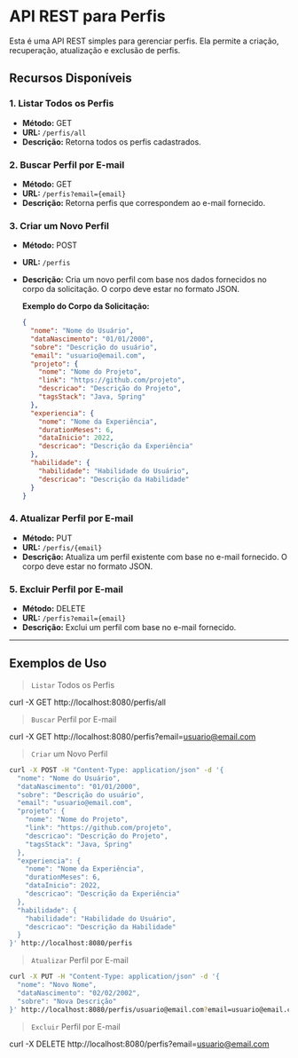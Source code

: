 # API REST para Perfis

Esta é uma API REST simples para gerenciar perfis. Ela permite a criação, recuperação, atualização e exclusão de perfis.

## Recursos Disponíveis

### 1. Listar Todos os Perfis

- **Método:** GET
- **URL:** `/perfis/all`
- **Descrição:** Retorna todos os perfis cadastrados.

### 2. Buscar Perfil por E-mail

- **Método:** GET
- **URL:** `/perfis?email={email}`
- **Descrição:** Retorna perfis que correspondem ao e-mail fornecido.

### 3. Criar um Novo Perfil

- **Método:** POST
- **URL:** `/perfis`
- **Descrição:** Cria um novo perfil com base nos dados fornecidos no corpo da solicitação. O corpo deve estar no formato JSON.

  **Exemplo do Corpo da Solicitação:**
  ```json
  {
    "nome": "Nome do Usuário",
    "dataNascimento": "01/01/2000",
    "sobre": "Descrição do usuário",
    "email": "usuario@email.com",
    "projeto": {
      "nome": "Nome do Projeto",
      "link": "https://github.com/projeto",
      "descricao": "Descrição do Projeto",
      "tagsStack": "Java, Spring"
    },
    "experiencia": {
      "nome": "Nome da Experiência",
      "durationMeses": 6,
      "dataInicio": 2022,
      "descricao": "Descrição da Experiência"
    },
    "habilidade": {
      "habilidade": "Habilidade do Usuário",
      "descricao": "Descrição da Habilidade"
    }
  }


### 4. Atualizar Perfil por E-mail

- **Método:** PUT
- **URL:** `/perfis/{email}`
- **Descrição:** Atualiza um perfil existente com base no e-mail fornecido. O corpo deve estar no formato JSON.

### 5. Excluir Perfil por E-mail

- **Método:** DELETE
- **URL:** `/perfis?email={email}`
- **Descrição:** Exclui um perfil com base no e-mail fornecido.

---

## Exemplos de Uso

> `Listar` Todos os Perfis

curl -X GET http://localhost:8080/perfis/all


> `Buscar` Perfil por E-mail

curl -X GET http://localhost:8080/perfis?email=usuario@email.com

> `Criar` um Novo Perfil

```bash
curl -X POST -H "Content-Type: application/json" -d '{
  "nome": "Nome do Usuário",
  "dataNascimento": "01/01/2000",
  "sobre": "Descrição do usuário",
  "email": "usuario@email.com",
  "projeto": {
    "nome": "Nome do Projeto",
    "link": "https://github.com/projeto",
    "descricao": "Descrição do Projeto",
    "tagsStack": "Java, Spring"
  },
  "experiencia": {
    "nome": "Nome da Experiência",
    "durationMeses": 6,
    "dataInicio": 2022,
    "descricao": "Descrição da Experiência"
  },
  "habilidade": {
    "habilidade": "Habilidade do Usuário",
    "descricao": "Descrição da Habilidade"
  }
}' http://localhost:8080/perfis


```

> `Atualizar` Perfil por E-mail

```bash
curl -X PUT -H "Content-Type: application/json" -d '{
  "nome": "Novo Nome",
  "dataNascimento": "02/02/2002",
  "sobre": "Nova Descrição"
}' http://localhost:8080/perfis/usuario@email.com?email=usuario@email.co
```

> `Excluir` Perfil por E-mail

curl -X DELETE http://localhost:8080/perfis?email=usuario@email.com
